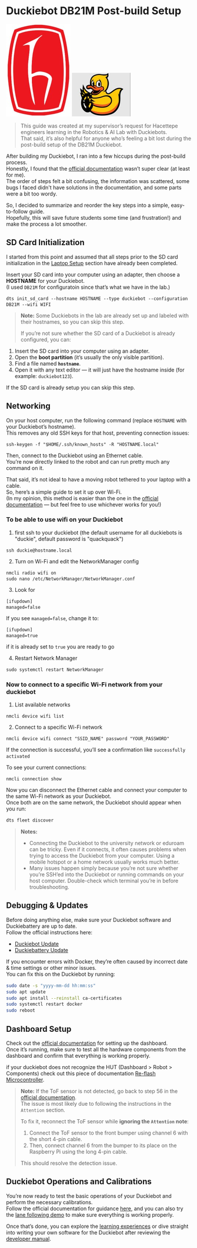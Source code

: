 # Duckiebot DB21M Post-build Setup
![](images/hacettepe.jpg)
![](images/duckiebot.jpg)
> This guide was created at my supervisor’s request for Hacettepe engineers learning in the Robotics & AI Lab with Duckiebots.  
That said, it’s also helpful for anyone who’s feeling a bit lost during the post-build setup of the DB21M Duckiebot.

After building my Duckiebot, I ran into a few hiccups during the post-build process.  
Honestly, I found that the [official documentation](https://docs.duckietown.com/daffy/opmanual-duckiebot/intro.html) wasn’t super clear (at least for me).  
The order of steps felt a bit confusing, the information was scattered, some bugs I faced didn't have solutions in the documentation, and some parts were a bit too wordy.  

So, I decided to summarize and reorder the key steps into a simple, easy-to-follow guide.  
Hopefully, this will save future students some time (and frustration!) and make the process a lot smoother.


## SD Card Initialization
I started from this point and assumed that all steps prior to the SD card initialization in the [Laptop Setup](https://docs.duckietown.com/daffy/opmanual-duckiebot/setup/setup_laptop/index.html) section have already been completed.

Insert your SD card into your computer using an adapter, then choose a **HOSTNAME** for your Duckiebot.  
(I used `DB21M` for configuratoin since that’s what we have in the lab.)

```
dts init_sd_card --hostname HOSTNAME --type duckiebot --configuration DB21M --wifi WIFI
```
> **Note:** Some Duckiebots in the lab are already set up and labeled with their hostnames, so you can skip this step.  
>  
> If you’re not sure whether the SD card of a Duckiebot is already configured, you can:


1. Insert the SD card into your computer using an adapter.
2. Open the **boot partition** (it’s usually the only visible partition).
3. Find a file named **`hostname`**.
4. Open it with any text editor — it will just have the hostname inside (for example: `duckiebot123`).

If the SD card is already setup you can skip this step.

## Networking
On your host computer, run the following command (replace `HOSTNAME` with your Duckiebot’s hostname).  
This removes any old SSH keys for that host, preventing connection issues:  

```
ssh-keygen -f "$HOME/.ssh/known_hosts" -R "HOSTNAME.local"
```

Then, connect to the Duckiebot using an Ethernet cable.  
You’re now directly linked to the robot and can run pretty much any command on it.  

That said, it’s not ideal to have a moving robot tethered to your laptop with a cable.  
So, here’s a simple guide to set it up over Wi-Fi.  
(In my opinion, this method is easier than the one in the [official documentation](https://docs.duckietown.com/daffy/opmanual-duckiebot/intro.html) — but feel free to use whichever works for you!)

### To be able to use wifi on your Duckiebot
1. first ssh to your duckiebot (the default username for all duckiebots is "duckie", default password is "quackquack")
```
ssh duckie@hostname.local
```
2. Turn on Wi-Fi and edit the NetworkManager config
```
nmcli radio wifi on
sudo nano /etc/NetworkManager/NetworkManager.conf
```
3. Look for
```
[ifupdown]
managed=false
```
If you see `managed=false`, change it to:
```
[ifupdown]
managed=true
```
if it is already set to `true` you are ready to go

4. Restart Network Manager
```
sudo systemctl restart NetworkManager
```

### Now to connect to a specific Wi-Fi network from your duckiebot
1. List available networks
```
nmcli device wifi list
```
2. Connect to a specific Wi-Fi network
```
nmcli device wifi connect "SSID_NAME" password "YOUR_PASSWORD"
```
If the connection is successful, you’ll see a confirmation like `successfully activated`

To see your current connections:
```
nmcli connection show
```

Now you can disconnect the Ethernet cable and connect your computer to the same Wi-Fi network as your Duckiebot.  
Once both are on the same network, the Duckiebot should appear when you run:  

```bash
dts fleet discover
```

> **Notes:**
> - Connecting the Duckiebot to the university network or eduroam can be tricky. Even if it connects, it often causes problems when trying to access the Duckiebot from your computer. Using a mobile hotspot or a home network usually works much better.
> - Many issues happen simply because you’re not sure whether you’re SSH’ed into the Duckiebot or running commands on your host computer. Double-check which terminal you’re in before troubleshooting.

## Debugging & Updates
Before doing anything else, make sure your Duckiebot software and Duckiebattery are up to date.  
Follow the official instructions here:

- [Duckiebot Update](https://docs.duckietown.com/daffy/opmanual-duckiebot/debugging_and_troubleshooting/update/index.html)  
- [Duckiebattery Update](https://docs.duckietown.com/daffy/opmanual-duckiebot/debugging_and_troubleshooting/update/duckiebattery-update.html)

If you encounter errors with Docker, they’re often caused by incorrect date & time settings or other minor issues.  
You can fix this on the Duckiebot by running:

```bash
sudo date -s "yyyy-mm-dd hh:mm:ss"
sudo apt update
sudo apt install --reinstall ca-certificates
sudo systemctl restart docker
sudo reboot
```

## Dashboard Setup
Check out the [official documentation](https://docs.duckietown.com/daffy/opmanual-duckiebot/setup/setup_dashboard/index.html) for setting up the dashboard.  
Once it’s running, make sure to test all the hardware components from the dashboard and confirm that everything is working properly.

if your duckiebot does not recognize the HUT (Dashboard > Robot > Components) check out this piece of documentation [Re-flash Microcontroller](https://docs.duckietown.com/daffy/opmanual-duckiebot/debugging_and_troubleshooting/reflash_mc/index.html).

> **Note:** If the ToF sensor is not detected, go back to step 56 in the [official documentation](https://docs.duckietown.com/daffy/opmanual-duckiebot/assembly/db21m/index.html).  
> The issue is most likely due to following the instructions in the `Attention` section.  
> 
> To fix it, reconnect the ToF sensor while **ignoring the `Attention` note**:  
> 1. Connect the ToF sensor to the front bumper using channel 6 with the short 4-pin cable.  
> 2. Then, connect channel 6 from the bumper to its place on the Raspberry Pi using the long 4-pin cable.  
>
> This should resolve the detection issue.


## Duckiebot Operations and Calibrations
You’re now ready to test the basic operations of your Duckiebot and perform the necessary calibrations.  
Follow the official documentation for guidance [here](https://docs.duckietown.com/daffy/opmanual-duckiebot/operations/handling/db21.html), and you can also try the [lane following demo](https://docs.duckietown.com/daffy/opmanual-duckiebot/demos/index.html) to make sure everything is working properly.

Once that’s done, you can explore the [learning experiences](https://docs.duckietown.com/daffy/opmanual-duckiebot/lx/index.html) or dive straight into writing your own software for the Duckiebot after reviewing the [developer manual](https://docs.duckietown.com/daffy/devmanual-software/intro.html).
